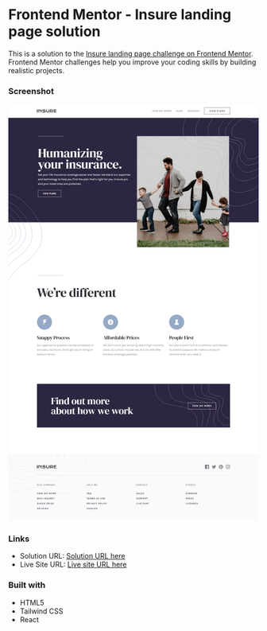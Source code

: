 # Frontend Mentor - Insure landing page solution

This is a solution to the [Insure landing page challenge on Frontend Mentor](https://www.frontendmentor.io/challenges/insure-landing-page-uTU68JV8). Frontend Mentor challenges help you improve your coding skills by building realistic projects.

### Screenshot

![](./public/Screenshot.png)

### Links

- Solution URL: [Solution URL here](https://github.com/NDK1195/insure-landing-page)
- Live Site URL: [Live site URL here](https://insure-landing-page-pi-seven.vercel.app/)

### Built with

- HTML5
- Tailwind CSS
- React
